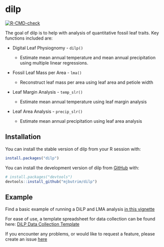 
<!-- README.md is generated from README.Rmd. Please edit that file -->

# dilp

<!-- badges: start -->

[![R-CMD-check](https://github.com/mjbutrim/dilp/actions/workflows/R-CMD-check.yaml/badge.svg)](https://github.com/mjbutrim/dilp/actions/workflows/R-CMD-check.yaml)
<!-- badges: end -->

The goal of dilp is to help with analysis of quantitative fossil leaf
traits. Key functions included are:

- Digital Leaf Physiognomy - `dilp()`

  - Estimate mean annual temperature and mean annual precipitation using
    multiple linear regressions.

- Fossil Leaf Mass per Area - `lma()`

  - Reconstruct leaf mass per area using leaf area and petiole width

- Leaf Margin Analysis - `temp_slr()`

  - Estimate mean annual temperature using leaf margin analysis

- Leaf Area Analysis - `precip_slr()`

  - Estimate mean annual precipitation using leaf area analysis

## Installation

You can install the stable version of dilp from your R session with:

``` r
install.packages("dilp")
```

You can install the development version of dilp from
[GitHub](https://github.com/) with:

``` r
# install.packages("devtools")
devtools::install_github("mjbutrim/dilp")
```

## Example

Find a basic example of running a DiLP and LMA analysis [in this
vignette](https://mjbutrim.github.io/dilp/articles/dilp.html)

For ease of use, a template spreadsheet for data collection can be found
here: [DiLP Data Collection
Template](https://drive.google.com/file/d/1UYAd0u2fIn2QCLF6aKKzTj6KPaAPv0d1/view?usp=sharing)

If you encounter any problems, or would like to request a feature,
please create an issue [here](https://github.com/mjbutrim/dilp/issues)
